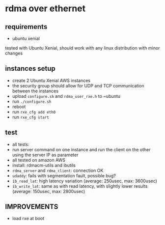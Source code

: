 # rdma over ethernet

## requirements

* ubuntu xenial 

tested with Ubuntu Xenial, should work with any linux distribution with minor changes

## instances setup

* create 2 Ubuntu Xenial AWS instances 
* the security group should allow for UDP and TCP communication between the instances
* upload ``configure.sh`` and ``rdma_user_rxe.h`` to ~ubuntu
* run ``./configure.sh``
* reboot
* run ``rxe_cfg add eth0``
* run ``rxe_cfg start``

## test

* all tests: 
 * run server command on one instance and run the client on the other using the server IP as parameter
 * all tested on amazon AWS
 * install: rdmacm-utils and ibutils
* ``rdma_server`` and ``rdma_client``: connection OK
* ``udaddy``: fails with segmentation fault, possible bug?
* ``ib_read_lat``: high latency variation (average: 250usec, max: 3600usec)
* ``ib_write_lat``: same as with read latency, with slightly lower results (average: 150usec, max: 2800usec)

## IMPROVEMENTS

* load rxe at boot


